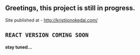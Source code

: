 ## Greetings, this project is still in progress.

Site published at - http://kristijonokedai.com/

## `REACT VERSION COMING SOON` 
#### stay tuned...
